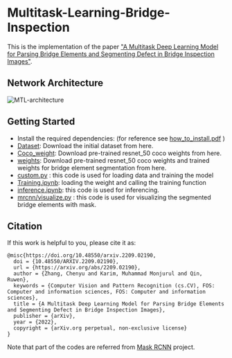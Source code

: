 # Multitask-Learning-Bridge-Inspection
This is the implementation of the paper ["A Multitask Deep Learning Model for Parsing Bridge Elements and Segmenting Defect in Bridge Inspection Images"](https://arxiv.org/abs/2209.02190).

## Network Architecture
![MTL-architecture](https://user-images.githubusercontent.com/90736946/198709157-abf0d92a-1b28-4459-a099-7e4ccd5b9006.png)

## Getting Started
* Install the required dependencies: (for reference see [how_to_install.pdf](https://github.com/monjurulkarim/Tracking_manufacturing/blob/master/how_to_install.pdf) )
* [Dataset](https://drive.google.com/drive/folders/1vTNgPi2SSefO9fzxHxCa2Sgmec_B8MkM?usp=sharing): Download the initial dataset from here.
* [Coco_weight](https://drive.google.com/drive/folders/1wYTNf4nf_79OgqTSOcVc39XVr6s4d9Z-?usp=sharing): Download pre-trained resnet_50 coco weights from here.
* [weights](https://drive.google.com/drive/folders/1wYTNf4nf_79OgqTSOcVc39XVr6s4d9Z-?usp=sharing): Download pre-trained resnet_50 coco weights and trained weights for bridge element segmentation from here.
*  [custom.py](https://github.com/monjurulkarim/active_learning/blob/main/custom.py) : this code is used for loading data and training the model
*  [Training.ipynb](https://github.com/monjurulkarim/active_learning/blob/main/Training.ipynb): loading the weight and calling the training function
*  [inference.ipynb](https://github.com/monjurulkarim/active_learning/blob/main/inference.ipynb): this code is used for inferencing. 
*  [mrcnn/visualize.py](https://github.com/monjurulkarim/active_learning/blob/main/mrcnn/visualize.py) : this code is used for visualizing the segmented bridge elements with mask.

## Citation
If this work is helpful to you, please cite it as:
~~~~
@misc{https://doi.org/10.48550/arxiv.2209.02190,
  doi = {10.48550/ARXIV.2209.02190},
  url = {https://arxiv.org/abs/2209.02190},
  author = {Zhang, Chenyu and Karim, Muhammad Monjurul and Qin, Ruwen},
  keywords = {Computer Vision and Pattern Recognition (cs.CV), FOS: Computer and information sciences, FOS: Computer and information sciences},
  title = {A Multitask Deep Learning Model for Parsing Bridge Elements and Segmenting Defect in Bridge Inspection Images},
  publisher = {arXiv}, 
  year = {2022},
  copyright = {arXiv.org perpetual, non-exclusive license}
}
~~~~
Note that part of the codes are referred from <a href="https://github.com/matterport/Mask_RCNN">Mask RCNN</a> project.

